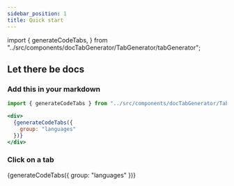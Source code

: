 ```yaml
---
sidebar_position: 1
title: Quick start
---
```


import {
  generateCodeTabs,
} from "../src/components/docTabGenerator/TabGenerator/tabGenerator";


## Let there be docs

### Add this in your markdown

```jsx
import { generateCodeTabs } from "../src/components/docTabGenerator/TabGenerator/tabGenerator";

<div>
  {generateCodeTabs({
    group: "languages"
  })}
</div>
```

### Click on a tab

<div>
  {generateCodeTabs({
    group: "languages"
  })}
</div>